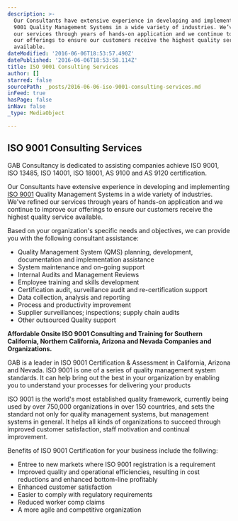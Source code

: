 ```yaml
---
description: >-
  Our Consultants have extensive experience in developing and implementing ISO
  9001 Quality Management Systems in a wide variety of industries. We’ve refined
  our services through years of hands-on application and we continue to improve
  our offerings to ensure our customers receive the highest quality service
  available.
dateModified: '2016-06-06T18:53:57.490Z'
datePublished: '2016-06-06T18:53:58.114Z'
title: ISO 9001 Consulting Services
author: []
starred: false
sourcePath: _posts/2016-06-06-iso-9001-consulting-services.md
inFeed: true
hasPage: false
inNav: false
_type: MediaObject

---
```

<article style=""><h1>ISO 9001 Consulting Services</h1><p>GAB Consultancy is dedicated to assisting companies achieve ISO 9001, ISO 13485, ISO 14001, ISO 18001, AS 9100 and AS 9120 certification.</p></article>

Our Consultants have extensive experience in developing and implementing [ISO 9001][0] Quality Management Systems in a wide variety of industries. We've refined our services through years of hands-on application and we continue to improve our offerings to ensure our customers receive the highest quality service available.

Based on your organization's specific needs and objectives, we can provide you with the following consultant assistance:

* Quality Management System (QMS) planning, development, documentation and implementation assistance
* System maintenance and on-going support
* Internal Audits and Management Reviews
* Employee training and skills development
* Certification audit, surveillance audit and re-certification support
* Data collection, analysis and reporting
* Process and productivity improvement
* Supplier surveillances; inspections; supply chain audits
* Other outsourced Quality support

**Affordable Onsite ISO 9001 Consulting and Training for Southern California, Northern California, Arizona and Nevada Companies and Organizations.**

GAB is a leader in ISO 9001 Certification & Assessment in California, Arizona and Nevada. ISO 9001 is one of a series of quality management system standards. It can help bring out the best in your organization by enabling you to understand your processes for delivering your products

ISO 9001 is the world's most established quality framework, currently being used by over 750,000 organizations in over 150 countries, and sets the standard not only for quality management systems, but management systems in general. It helps all kinds of organizations to succeed through improved customer satisfaction, staff motivation and continual improvement.

Benefits of ISO 9001 Certification for your business include the follwing:

* Entree to new markets where ISO 9001 registration is a requirement
* Improved quality and operational efficiencies, resulting in cost reductions and enhanced bottom-line profitably
* Enhanced customer satisfaction
* Easier to comply with regulatory requirements
* Reduced worker comp claims
* A more agile and competitive organization

[0]: http://gab4iso.com/iso-9001-quality-management-2/ "ISO 9001 – Quality Management"